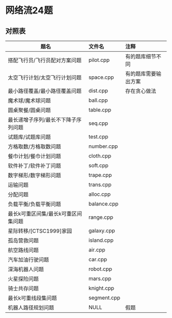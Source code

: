 # 网络流24题

## 对照表

| 题名                                    | 文件名                 | 注释 |
| --------------------------------------- | :--------------------- | :------- |
| 搭配飞行员/飞行员配对方案问题           | pilot.cpp  | 有的题库细节不同 |
| 太空飞行计划/太空飞行计划问题           | space.cpp  | 有的题库需要输出方案 |
| 最小路径覆盖/最小路径覆盖问题           | dist.cpp   | 存在贪心做法 |
| 魔术球/魔术球问题                       | ball.cpp   |  |
| 圆桌聚餐/圆桌问题                       | table.cpp  |  |
| 最长递增子序列/最长不下降子序列问题     | seq.cpp     |  |
| 试题库/试题库问题                       | test.cpp   |  |
| 方格取数/方格取数问题                   | number.cpp  |  |
| 餐巾计划/餐巾计划问题                   | cloth.cpp  |  |
| 软件补丁/软件补丁问题                   | soft.cpp   |  |
| 数字梯形/数字梯形问题                   | trape.cpp   |  |
| 运输问题                                | trans.cpp   |  |
| 分配问题                                | alloc.cpp   |  |
| 负载平衡/负载平衡问题                   | balance.cpp |  |
| 最长k可重区间集/最长k可重区间集问题 | range.cpp   |  |
| 星际转移/[CTSC1999]家园   | galaxy.cpp  |  |
| 孤岛营救问题                            | island.cpp  |  |
| 航空路线问题                            | air.cpp     |  |
| 汽车加油行驶问题                        | car.cpp    |  |
| 深海机器人问题                          | robot.cpp   |  |
| 火星探险问题                            | mars.cpp    |  |
| 骑士共存问题                            | knight.cpp  |  |
| 最长k可重线段集问题     | segment.cpp |  |
| 机器人路径规划问题                      | NULL | 假题 |
